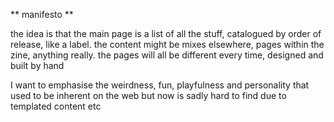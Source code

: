 ** manifesto **

the idea is that the main page is a list of all the stuff, catalogued by order of release, like a label. the content might be mixes elsewhere, pages within the zine, anything really. the pages will all be different every time, designed and built by hand

I want to emphasise the weirdness, fun, playfulness and personality that used to be inherent on the web but now is sadly hard to find due to templated content etc